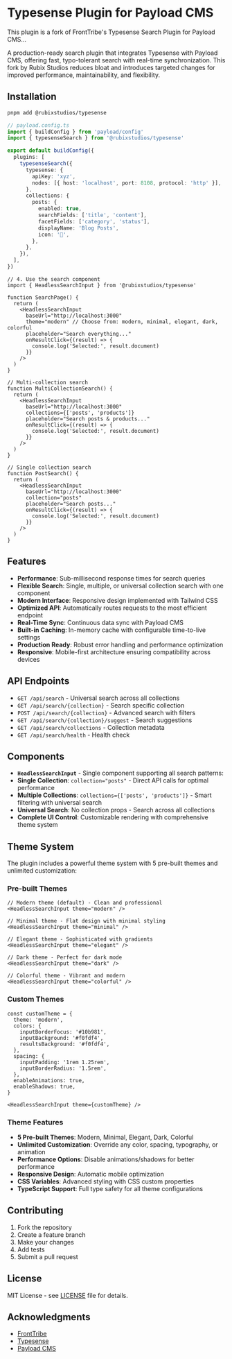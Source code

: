 # Typesense Plugin for Payload CMS

This plugin is a fork of FrontTribe's Typesense Search Plugin for Payload CMS…

A production-ready search plugin that integrates Typesense with Payload CMS, offering fast, typo-tolerant search with real-time synchronization. This fork by Rubix Studios reduces bloat and introduces targeted changes for improved performance, maintainability, and flexibility.

## Installation

```sh
pnpm add @rubixstudios/typesense
```

```typescript
// payload.config.ts
import { buildConfig } from 'payload/config'
import { typesenseSearch } from '@rubixstudios/typesense'

export default buildConfig({
  plugins: [
    typesenseSearch({
      typesense: {
        apiKey: 'xyz',
        nodes: [{ host: 'localhost', port: 8108, protocol: 'http' }],
      },
      collections: {
        posts: {
          enabled: true,
          searchFields: ['title', 'content'],
          facetFields: ['category', 'status'],
          displayName: 'Blog Posts',
          icon: '📝',
        },
      },
    }),
  ],
})
```

```tsx
// 4. Use the search component
import { HeadlessSearchInput } from '@rubixstudios/typesense'

function SearchPage() {
  return (
    <HeadlessSearchInput
      baseUrl="http://localhost:3000"
      theme="modern" // Choose from: modern, minimal, elegant, dark, colorful
      placeholder="Search everything..."
      onResultClick={(result) => {
        console.log('Selected:', result.document)
      }}
    />
  )
}

// Multi-collection search
function MultiCollectionSearch() {
  return (
    <HeadlessSearchInput
      baseUrl="http://localhost:3000"
      collections={['posts', 'products']}
      placeholder="Search posts & products..."
      onResultClick={(result) => {
        console.log('Selected:', result.document)
      }}
    />
  )
}

// Single collection search
function PostSearch() {
  return (
    <HeadlessSearchInput
      baseUrl="http://localhost:3000"
      collection="posts"
      placeholder="Search posts..."
      onResultClick={(result) => {
        console.log('Selected:', result.document)
      }}
    />
  )
}
```

## Features

- **Performance**: Sub-millisecond response times for search queries
- **Flexible Search**: Single, multiple, or universal collection search with one component
- **Modern Interface**: Responsive design implemented with Tailwind CSS
- **Optimized API**: Automatically routes requests to the most efficient endpoint
- **Real-Time Sync**: Continuous data sync with Payload CMS
- **Built-in Caching**: In-memory cache with configurable time-to-live settings
- **Production Ready**: Robust error handling and performance optimization
- **Responsive**: Mobile-first architecture ensuring compatibility across devices

## API Endpoints

- `GET /api/search` - Universal search across all collections
- `GET /api/search/{collection}` - Search specific collection
- `POST /api/search/{collection}` - Advanced search with filters
- `GET /api/search/{collection}/suggest` - Search suggestions
- `GET /api/search/collections` - Collection metadata
- `GET /api/search/health` - Health check

## Components

- **`HeadlessSearchInput`** - Single component supporting all search patterns:
- **Single Collection**: `collection="posts"` - Direct API calls for optimal performance
- **Multiple Collections**: `collections={['posts', 'products']}` - Smart filtering with universal search
- **Universal Search**: No collection props - Search across all collections
- **Complete UI Control**: Customizable rendering with comprehensive theme system

## Theme System

The plugin includes a powerful theme system with 5 pre-built themes and unlimited customization:

### Pre-built Themes

```tsx
// Modern theme (default) - Clean and professional
<HeadlessSearchInput theme="modern" />

// Minimal theme - Flat design with minimal styling
<HeadlessSearchInput theme="minimal" />

// Elegant theme - Sophisticated with gradients
<HeadlessSearchInput theme="elegant" />

// Dark theme - Perfect for dark mode
<HeadlessSearchInput theme="dark" />

// Colorful theme - Vibrant and modern
<HeadlessSearchInput theme="colorful" />
```

### Custom Themes

```tsx
const customTheme = {
  theme: 'modern',
  colors: {
    inputBorderFocus: '#10b981',
    inputBackground: '#f0fdf4',
    resultsBackground: '#f0fdf4',
  },
  spacing: {
    inputPadding: '1rem 1.25rem',
    inputBorderRadius: '1.5rem',
  },
  enableAnimations: true,
  enableShadows: true,
}

<HeadlessSearchInput theme={customTheme} />
```

### Theme Features

- **5 Pre-built Themes**: Modern, Minimal, Elegant, Dark, Colorful
- **Unlimited Customization**: Override any color, spacing, typography, or animation
- **Performance Options**: Disable animations/shadows for better performance
- **Responsive Design**: Automatic mobile optimization
- **CSS Variables**: Advanced styling with CSS custom properties
- **TypeScript Support**: Full type safety for all theme configurations

## Contributing

1. Fork the repository
2. Create a feature branch
3. Make your changes
4. Add tests
5. Submit a pull request

## License

MIT License - see [LICENSE](LICENSE) file for details.

## Acknowledgments

- [FrontTribe](https://github.com/FrontTribe/typesense-search)
- [Typesense](https://typesense.org/)
- [Payload CMS](https://payloadcms.com/)
